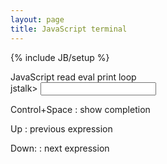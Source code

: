 ```yaml
---
layout: page
title: JavaScript terminal
---
```

{% include JB/setup %}

<div id="terminal">
  <div class="line highlight">JavaScript read eval print loop</div>
  <div id="inputline" class="line">jstalk&gt; <input type="text" id="input" autocomplete="off"></input></div>
  <div id="suggest"></div>
</div>

Control+Space
: show completion

Up
: previous expression

Down:
: next expression

<script type="text/javascript" src="terminal.js"></script>
<script type="text/javascript" src="suggest.js"></script>
<script type="text/javascript">
  window.onload = function() {
      window.term = new Terminal(window, "inputline", "input", "line", "suggest");
  }
</script>
